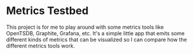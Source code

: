 # Metrics Testbed

This project is for me to play around with some metrics tools like
OpenTSDB, Graphite, Grafana, etc. It's a simple little app that emits
some different kinds of metrics that can be visualized so I can
compare how the different metrics tools work.
